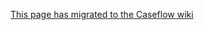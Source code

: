 [This page has migrated to the Caseflow wiki](https://github.com/department-of-veterans-affairs/caseflow/wiki)
